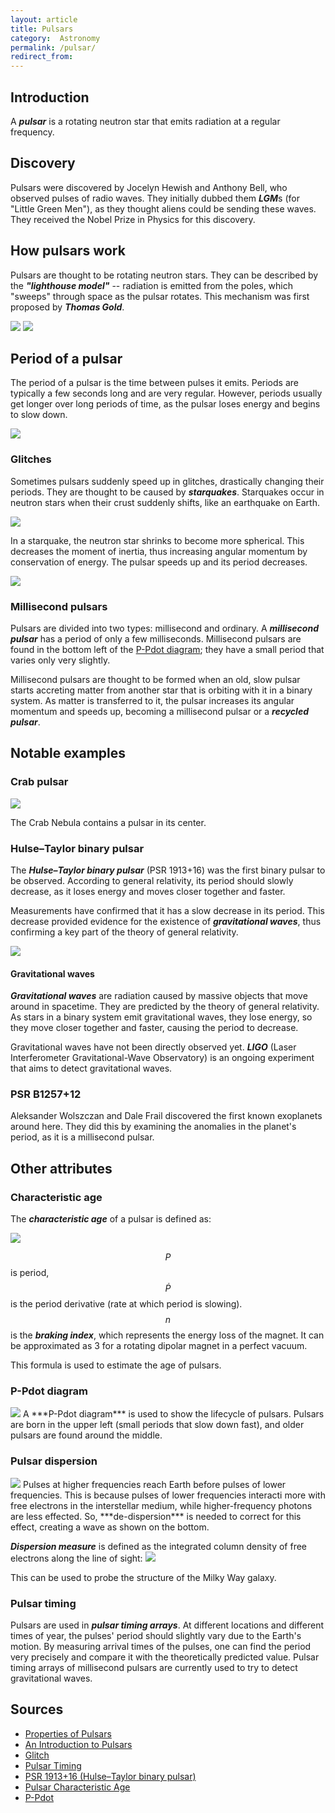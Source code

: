 ```yaml
---
layout: article
title: Pulsars
category:  Astronomy
permalink: /pulsar/
redirect_from:
---
```


## Introduction
A ***pulsar*** is a rotating neutron star that emits radiation at a regular frequency.

## Discovery
Pulsars were discovered by Jocelyn Hewish and Anthony Bell, who observed pulses of radio waves. They initially dubbed them ***LGM***s (for "Little Green Men"), as they thought aliens could be sending these waves. They received the Nobel Prize in Physics for this discovery.

## How pulsars work
Pulsars are thought to be rotating neutron stars. They can be described by the ***"lighthouse model"*** -- radiation is emitted from the poles, which "sweeps" through space as the pulsar rotates. This mechanism was first proposed by ***Thomas Gold***.

<img src="images/pulsar_lightAnim.gif" class="small left">
<img src="images/pulsar_lighthouse.gif">

## Period of a pulsar
The period of a pulsar is the time between pulses it emits. Periods are typically a few seconds long and are very regular. However, periods usually get longer over long periods of time, as the pulsar loses energy and begins to slow down.

<img src="images/pulseperiod.gif">

### Glitches
Sometimes pulsars suddenly speed up in glitches, drastically changing their periods. They are thought to be caused by ***starquakes***. Starquakes occur in neutron stars when their crust suddenly shifts, like an earthquake on Earth.

<img src="images/pulsarglitch.png" class="small left">

In a starquake, the neutron star shrinks to become more spherical. This decreases the moment of inertia, thus increasing angular momentum by conservation of energy. The pulsar speeds up and its period decreases.

<img src="images/pulsarglitchShape.png" class="small left">

### Millisecond pulsars
Pulsars are divided into two types: millisecond and ordinary. A ***millisecond pulsar*** has a period of only a few milliseconds. Millisecond pulsars are found in the bottom left of the <a href="#P-Pdot diagram">P-Pdot diagram</a>; they have a small period that varies only very slightly.

Millisecond pulsars are thought to be formed when an old, slow pulsar starts accreting matter from another star that is orbiting with it in a binary system. As matter is transferred to it, the pulsar increases its angular momentum and speeds up, becoming a millisecond pulsar or a ***recycled pulsar***.

## Notable examples

### Crab pulsar
<img src="images/pulsarCrab.png" class="small left">

The Crab Nebula contains a pulsar in its center.

### Hulse–Taylor binary pulsar

The ***Hulse–Taylor binary pulsar*** (PSR 1913+16) was the first binary pulsar to be observed. According to general relativity, its period should slowly decrease, as it loses energy and moves closer together and faster.

Measurements have confirmed that it has a slow decrease in its period. This decrease provided evidence for the existence of ***gravitational waves***, thus confirming a key part of the theory of general relativity.

<img src="images/hulsetaylor.gif">

#### Gravitational waves
***Gravitational waves*** are radiation caused by massive objects that move around in spacetime. They are predicted by the theory of general relativity. As stars in a binary system emit gravitational waves, they lose energy, so they move closer together and faster, causing the period to decrease.

Gravitational waves have not been directly observed yet. ***LIGO*** (Laser Interferometer Gravitational-Wave Observatory) is an ongoing experiment that aims to detect gravitational waves.

### PSR B1257+12
Aleksander Wolszczan and Dale Frail discovered the first known exoplanets around here. They did this by examining the anomalies in the planet's period, as it is a millisecond pulsar.

## Other attributes

### Characteristic age

The ***characteristic age*** of a pulsar is defined as:

<img src="images/pulsarAge.gif">

$$P$$ is period, $$\dot{P}$$ is the period derivative (rate at which period is slowing). $$n$$ is the ***braking index***, which represents the energy loss of the magnet. It can be approximated as 3 for a rotating dipolar magnet in a perfect vacuum.

This formula is used to estimate the age of pulsars.

### P-Pdot diagram

<img src="images/ppdot.gif" class="medium left">
A ***P-Pdot diagram*** is used to show the lifecycle of pulsars. Pulsars are born in the upper left (small periods that slow down fast), and older pulsars are found around the middle.

### Pulsar dispersion

<img src="images/pulsarDispersion.gif" class="medium left">
Pulses at higher frequencies reach Earth before pulses of lower frequencies. This is because pulses of lower frequencies interacti more with free electrons in the interstellar medium, while higher-frequency photons are less effected. So, ***de-dispersion*** is needed to correct for this effect, creating a wave as shown on the bottom.

***Dispersion measure*** is defined as the integrated column density of free electrons along the line of sight:
<img src="images/pulsarDM.gif">

This can be used to probe the structure of the Milky Way galaxy.

### Pulsar timing
Pulsars are used in ***pulsar timing arrays***. At different locations and different times of year, the pulses' period should slightly vary due to the Earth's motion. By measuring arrival times of the pulses, one can find the period very precisely and compare it with the theoretically predicted value. Pulsar timing arrays of millisecond pulsars are currently used to try to detect gravitational waves.


## Sources
* [Properties of Pulsars](http://www.jb.man.ac.uk/distance/frontiers/pulsars/section1.html)
* [An Introduction to Pulsars](http://www.atnf.csiro.au/outreach/education/everyone/pulsars/index.html)
* [Glitch](http://astronomy.swin.edu.au/cosmos/G/Glitch)
* [Pulsar Timing](http://astronomy.swin.edu.au/cosmos/P/Pulsar+Timing)
* [PSR 1913+16 (Hulse–Taylor binary pulsar)](http://www.astro.cornell.edu/academics/courses/astro201/psr1913.htm)
* [Pulsar Characteristic Age](http://astronomy.swin.edu.au/cosmos/P/Pulsar+Characteristic+Age)
* [P-Pdot](https://sites.google.com/a/pulsarsearchcollaboratory.com/pulsar-search-collaboratory/Home/new-psc-pulsars/p-pdot)
